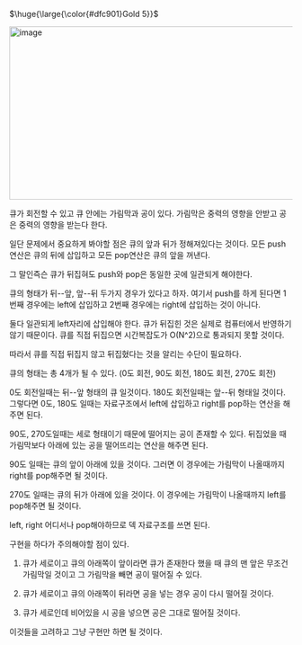 <p>$\huge{\large{\color{#dfc901}Gold 5}}$</p>

<img width="506" height="308" alt="image" src="https://github.com/user-attachments/assets/f7837dba-f402-443e-890b-c44b96c0357a" />

큐가 회전할 수 있고 큐 안에는 가림막과 공이 있다. 가림막은 중력의 영향을 안받고 공은 중력의 영향을 받는다 한다.

일단 문제에서 중요하게 봐야할 점은 큐의 앞과 뒤가 정해져있다는 것이다. 모든 push연산은 큐의 뒤에 삽입하고 모든 pop연산은 큐의 앞을 꺼낸다.

그 말인즉슨 큐가 뒤집혀도 push와 pop은 동일한 곳에 일관되게 해야한다.

큐의 형태가 뒤--앞, 앞--뒤 두가지 경우가 있다고 하자. 여기서 push를 하게 된다면 1번째 경우에는 left에 삽입하고 2번째 경우에는 right에 삽입하는 것이 아니다.

둘다 일관되게 left자리에 삽입해야 한다. 큐가 뒤집힌 것은 실제로 컴퓨터에서 반영하기 않기 때문이다. 큐를 직접 뒤집으면 시간복잡도가 O(N^2)으로 통과되지 못할 것이다.

따라서 큐를 직접 뒤집지 않고 뒤집혔다는 것을 알리는 수단이 필요하다.

큐의 형태는 총 4개가 될 수 있다. (0도 회전, 90도 회전, 180도 회전, 270도 회전)

0도 회전일때는 뒤--앞 형태의 큐 일것이다. 180도 회전일때는 앞--뒤 형태일 것이다. 그렇다면 0도, 180도 일때는 자료구조에서 left에 삽입하고 right를 pop하는 연산을 해주면 된다.

90도, 270도일때는 세로 형태이기 때문에 떨어지는 공이 존재할 수 있다. 뒤집었을 때 가림막보다 아래에 있는 공을 떨어뜨리는 연산을 해주면 된다.

90도 일때는 큐의 앞이 아래에 있을 것이다. 그러면 이 경우에는 가림막이 나올때까지 right를 pop해주면 될 것이다.

270도 일때는 큐의 뒤가 아래에 있을 것이다. 이 경우에는 가림막이 나올때까지 left를 pop해주면 될 것이다.

left, right 어디서나 pop해야하므로 덱 자료구조를 쓰면 된다.

구현을 하다가 주의해야할 점이 있다.

1. 큐가 세로이고 큐의 아래쪽이 앞이라면 큐가 존재한다 했을 때 큐의 맨 앞은 무조건 가림막일 것이고 그 가림막을 빼면 공이 떨어질 수 있다.

2. 큐가 세로이고 큐의 아래쪽이 뒤라면 공을 넣는 경우 공이 다시 떨어질 것이다.

3. 큐가 세로인데 비어있을 시 공을 넣으면 공은 그대로 떨어질 것이다.

이것들을 고려하고 그냥 구현만 하면 될 것이다.
